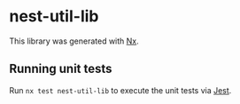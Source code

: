 # nest-util-lib

This library was generated with [Nx](https://nx.dev).

## Running unit tests

Run `nx test nest-util-lib` to execute the unit tests via [Jest](https://jestjs.io).

